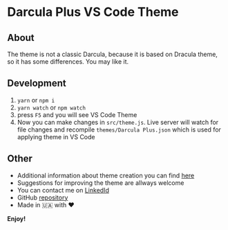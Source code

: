 # Darcula Plus VS Code Theme

## About

The theme is not a classic Darcula, because it is based on Dracula theme, so it has some differences. You may like it.

## Development

1. `yarn` or `npm i`
1. `yarn watch` or `npm watch`
1. press `F5` and you will see VS Code Theme
1. Now you can make changes in `src/theme.js`. Live server will watch for file changes and recompile `themes/Darcula Plus.json` which is used for applying theme in VS Code

## Other

- Additional information about theme creation you can find [here](https://code.visualstudio.com/api/extension-guides/color-theme#create-a-new-color-theme)
- Suggestions for improving the theme are allways welcome
- You can contact me on [LinkedId](https://www.linkedin.com/in/myziura/?locale=en_US)
- GitHub [repository](https://github.com/Myziura/darcula-plus)
- Made in 🇺🇦 with ❤️

**Enjoy!**
